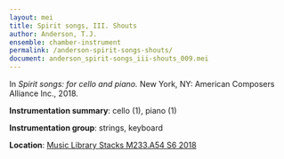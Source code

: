 ```yaml
---
layout: mei
title: Spirit songs, III. Shouts
author: Anderson, T.J.
ensemble: chamber-instrument
permalink: /anderson-spirit-songs-shouts/
document: anderson_spirit-songs_iii-shouts_009.mei
---
```


In *Spirit songs: for cello and piano.* New York, NY: American Composers Alliance Inc., 2018.

**Instrumentation summary**: cello (1), piano (1)

**Instrumentation group**: strings, keyboard

**Location**: <a href="https://tufts-primo.hosted.exlibrisgroup.com/permalink/f/14dinuo/01TUN_ALMA21275315470003851" target="_blank">Music Library Stacks M233.A54 S6 2018</a>
